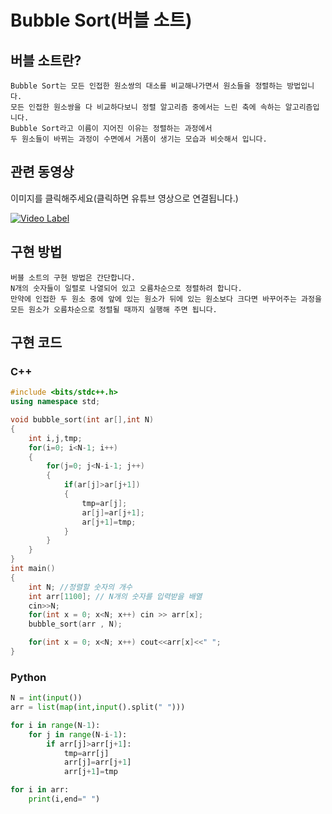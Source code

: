 # Bubble Sort(버블 소트)

## 버블 소트란?

    Bubble Sort는 모든 인접한 원소쌍의 대소를 비교해나가면서 원소들을 정렬하는 방법입니다.  
    모든 인접한 원소쌍을 다 비교하다보니 정렬 알고리즘 중에서는 느린 축에 속하는 알고리즘입니다.  
    Bubble Sort라고 이름이 지어진 이유는 정렬하는 과정에서  
    두 원소들이 바뀌는 과정이 수면에서 거품이 생기는 모습과 비슷해서 입니다.

## 관련 동영상
  
이미지를 클릭해주세요(클릭하면 유튜브 영상으로 연결됩니다.)  
  
[![Video Label](http://img.youtube.com/vi/ebI54DXYQG8/0.jpg)](https://youtu.be/ebI54DXYQG8?t=52)

## 구현 방법

    버블 소트의 구현 방법은 간단합니다.  
    N개의 숫자들이 일렬로 나열되어 있고 오름차순으로 정렬하려 합니다.  
    만약에 인접한 두 원소 중에 앞에 있는 원소가 뒤에 있는 원소보다 크다면 바꾸어주는 과정을  
    모든 원소가 오름차순으로 정렬될 때까지 실행해 주면 됩니다.

## 구현 코드

### C++

```C++
#include <bits/stdc++.h>
using namespace std;

void bubble_sort(int ar[],int N)
{
    int i,j,tmp;
    for(i=0; i<N-1; i++)
    {
        for(j=0; j<N-i-1; j++)
        {
            if(ar[j]>ar[j+1])
            {
                tmp=ar[j];
                ar[j]=ar[j+1];
                ar[j+1]=tmp;
            }
        }
    }
}
int main()
{
    int N; //정렬할 숫자의 개수
    int arr[1100]; // N개의 숫자를 입력받을 배열
    cin>>N;
    for(int x = 0; x<N; x++) cin >> arr[x];
    bubble_sort(arr , N);

    for(int x = 0; x<N; x++) cout<<arr[x]<<" ";
}
```

### Python

```python
N = int(input())
arr = list(map(int,input().split(" ")))

for i in range(N-1):
    for j in range(N-i-1):
        if arr[j]>arr[j+1]:
            tmp=arr[j]
            arr[j]=arr[j+1]
            arr[j+1]=tmp

for i in arr:
    print(i,end=" ")
```